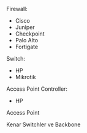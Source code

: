 Firewall:
* Cisco
* Juniper
* Checkpoint
* Palo Alto
* Fortigate

Switch:
* HP
* Mikrotik

Access Point Controller:
* HP

Access Point

Kenar Switchler ve Backbone



